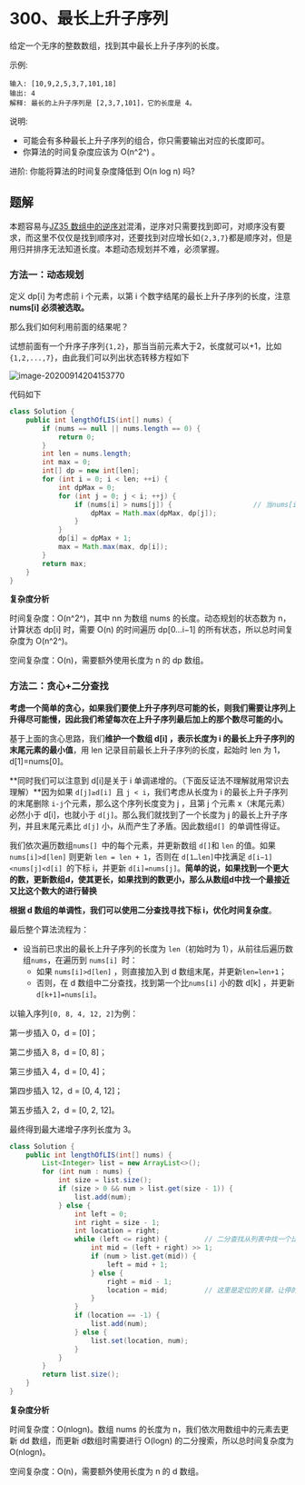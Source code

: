 # 300、最长上升子序列

给定一个无序的整数数组，找到其中最长上升子序列的长度。

示例:

```
输入: [10,9,2,5,3,7,101,18]
输出: 4 
解释: 最长的上升子序列是 [2,3,7,101]，它的长度是 4。
```


说明:

- 可能会有多种最长上升子序列的组合，你只需要输出对应的长度即可。
- 你算法的时间复杂度应该为 O(n^2^) 。

进阶: 你能将算法的时间复杂度降低到 O(n log n) 吗?



## 题解

本题容易与[JZ35 数组中的逆序对](practice/必会算法/剑指offer/数组中的逆序对.md)混淆，逆序对只需要找到即可，对顺序没有要求，而这里不仅仅是找到顺序对，还要找到对应增长如`{2,3,7}`都是顺序对，但是用归并排序无法知道长度。本题动态规划并不难，必须掌握。



### 方法一：动态规划

定义 dp[i] 为考虑前 i 个元素，以第 i 个数字结尾的最长上升子序列的长度，注意 **nums[i] 必须被选取。**

那么我们如何利用前面的结果呢？

试想前面有一个升序子序列`{1,2}`，那当当前元素大于2，长度就可以+1，比如`{1,2,...,7}`，由此我们可以列出状态转移方程如下

![image-20200914204153770](https://gitee.com/zero049/MyNoteImages/raw/master/image-20200914204153770.png)

代码如下

```java
class Solution {
    public int lengthOfLIS(int[] nums) {
        if (nums == null || nums.length == 0) {
            return 0;
        }
        int len = nums.length;
        int max = 0;
        int[] dp = new int[len];
        for (int i = 0; i < len; ++i) {
            int dpMax = 0;
            for (int j = 0; j < i; ++j) {
                if (nums[i] > nums[j]) {					// 当nums[i] > nums[j]，就可以利用之前dp[j]结果
                    dpMax = Math.max(dpMax, dp[j]);
                }
            }
            dp[i] = dpMax + 1;
            max = Math.max(max, dp[i]);
        }
        return max;
    }
}
```

**复杂度分析**

时间复杂度：O(n^2^)，其中 nn 为数组 nums 的长度。动态规划的状态数为 n，计算状态 dp[i] 时，需要 O(n) 的时间遍历 dp[0…i−1] 的所有状态，所以总时间复杂度为 O(n^2^)。

空间复杂度：O(n)，需要额外使用长度为 n 的 dp 数组。



### 方法二：贪心+二分查找

**考虑一个简单的贪心，如果我们要使上升子序列尽可能的长，则我们需要让序列上升得尽可能慢，因此我们希望每次在上升子序列最后加上的那个数尽可能的小。**

基于上面的贪心思路，我们**维护一个数组 d[i] ，表示长度为 i 的最长上升子序列的末尾元素的最小值**，用 len 记录目前最长上升子序列的长度，起始时 len 为 1，d[1]=nums[0]。

**同时我们可以注意到 d[i]是关于 i 单调递增的。（下面反证法不理解就用常识去理解）**因为如果 `d[j]≥d[i] `且 `j < i`，我们考虑从长度为 i 的最长上升子序列的末尾删除 `i-j`个元素，那么这个序列长度变为 j ，且第 j 个元素 x（末尾元素）必然小于 d[i]，也就小于 `d[j]`。那么我们就找到了一个长度为 j 的最长上升子序列，并且末尾元素比 `d[j]` 小，从而产生了矛盾。因此数组`d[] `的单调性得证。

我们依次遍历数组`nums[] `中的每个元素，并更新数组 `d[]`和 `len` 的值。如果 `nums[i]>d[len]` 则更新 `len = len + 1`，否则在 `d[1…len]`中找满足 `d[i−1]<nums[j]<d[i] `的下标 i，并更新 `d[i]=nums[j]`。**简单的说，如果找到一个更大的数，更新数组d，使其更长，如果找到的数更小，那么从数组d中找一个最接近又比这个数大的进行替换**

**根据 d 数组的单调性，我们可以使用二分查找寻找下标 i，优化时间复杂度**。

最后整个算法流程为：

- 设当前已求出的最长上升子序列的长度为 `len`（初始时为 1），从前往后遍历数组`nums`，在遍历到 `nums[i] `时：
  - 如果 `nums[i]>d[len]` ，则直接加入到 d 数组末尾，并更新`len=len+1`；
  - 否则，在 d 数组中二分查找，找到第一个比`nums[i]` 小的数 d[k] ，并更新 `d[k+1]=nums[i]`。

以输入序列` [0, 8, 4, 12, 2] `为例：

第一步插入 0，d = [0]；

第二步插入 8，d = [0, 8]；

第三步插入 4，d = [0, 4]；

第四步插入 12，d = [0, 4, 12]；

第五步插入 2，d = [0, 2, 12]。

最终得到最大递增子序列长度为 3。

```java
class Solution {
    public int lengthOfLIS(int[] nums) {
        List<Integer> list = new ArrayList<>();
        for (int num : nums) {
            int size = list.size();
            if (size > 0 && num > list.get(size - 1)) {
                list.add(num);
            } else {
                int left = 0;
                int right = size - 1;
                int location = right;
                while (left <= right) {			// 二分查找从列表中找一个比当前元素小一点的替换，如{2,4,7}换成{2,4,6}
                    int mid = (left + right) >> 1;
                    if (num > list.get(mid)) {
                        left = mid + 1;
                    } else {
                        right = mid - 1;
                        location = mid;			// 这里是定位的关键，让停的位置尽可能靠右
                    }
                }
                if (location == -1) {
                    list.add(num);
                } else {
                    list.set(location, num);
                }
            }
        }
        return list.size();
    }
}
```

**复杂度分析**

时间复杂度：O(nlogn)。数组 nums 的长度为 n，我们依次用数组中的元素去更新 dd 数组，而更新 d数组时需要进行 O(logn) 的二分搜索，所以总时间复杂度为O(nlogn)。

空间复杂度：O(n)，需要额外使用长度为 n 的 d 数组。

